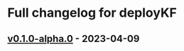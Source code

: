 # Full changelog for deployKF


## [v0.1.0-alpha.0](https://github.com/deployKF/deployKF/releases/tag/v0.1.0-alpha.0) - 2023-04-09
